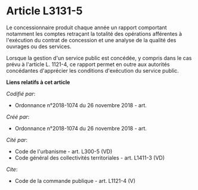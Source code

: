 # Article L3131-5

Le concessionnaire produit chaque année un rapport comportant notamment les comptes retraçant la totalité des opérations
afférentes à l'exécution du contrat de concession et une analyse de la qualité des ouvrages ou des services. 

Lorsque la gestion d'un service public est concédée, y compris dans le cas prévu à l'article L. 1121-4, ce rapport permet en
outre aux autorités concédantes d'apprécier les conditions d'exécution du service public.

**Liens relatifs à cet article**

_Codifié par_:

  - Ordonnance n°2018-1074 du 26 novembre 2018 - art.

_Créé par_:

  - Ordonnance n°2018-1074 du 26 novembre 2018 - art.

_Cité par_:

  - Code de l'urbanisme - art. L300-5 (VD)
  - Code général des collectivités territoriales - art. L1411-3 (VD)

_Cite_:

  - Code de la commande publique - art. L1121-4 (V)
